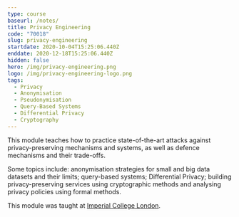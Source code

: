 ```yaml
---
type: course
baseurl: /notes/
title: Privacy Engineering
code: "70018"
slug: privacy-engineering
startdate: 2020-10-04T15:25:06.440Z
enddate: 2020-12-18T15:25:06.440Z
hidden: false
hero: /img/privacy-engineering.png
logo: /img/privacy-engineering-logo.png
tags:
  - Privacy
  - Anonymisation
  - Pseudonymisation
  - Query-Based Systems
  - Differential Privacy
  - Cryptography
---
```


This module teaches how to practice state-of-the-art attacks against privacy-preserving mechanisms and systems, as well as defence mechanisms and their trade-offs.

Some topics include: anonymisation strategies for small and big data datasets and their limits; query-based systems; Differential Privacy; building privacy-preserving services using cryptographic methods and analysing privacy policies using formal methods.

This module was taught at [Imperial College London](https://www.imperial.ac.uk/computing/current-students/courses/70018/).
